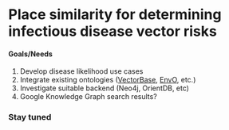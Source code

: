 # Place similarity for determining infectious disease vector risks

#### Goals/Needs

1. Develop disease likelihood use cases
2. Integrate existing ontologies ([VectorBase](https://www.vectorbase.org/), [EnvO](https://github.com/EnvironmentOntology/envo), etc.)
3. Investigate suitable backend (Neo4j, OrientDB, etc)
4. Google Knowledge Graph search results?

### Stay tuned
